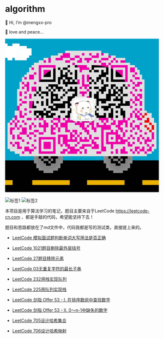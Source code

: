 # algorithm
👋 Hi, I’m @mengxx-pro

🌱 love and peace...
   <p style="text-align:center">
   
   ![微信二维码](https://github.com/mengxx-pro/algorithm/blob/master/wechat.jpg)
   
   </p>

   <p style="text-align:center">
   
   ![标签1](https://img.shields.io/badge/build-passing-brightgreen) ![标签2](https://img.shields.io/badge/version-1.0.0-blue)
   
   </p>
   
   本项目是用于算法学习的笔记，题目主要来自于LeetCode https://leetcode-cn.com ，都是手敲的代码，希望能坚持下去！
   
   题目和思路都放在了md文件中，代码我都是写的测试类，直接提上来的。
   
   * [LeetCode 模拟面试题判断单词大写用法是否正确](/src/test/java/upWord)
   
   * [LeetCode 1021题目删除最外层括号](/src/test/java/leetcode1021)

   * [LeetCode 27题目移除元素](/src/test/java/leetcode27)

   * [LeetCode 03无重复字符的最长子串](/src/test/java/leetcode03)     

   * [LeetCode 232用栈实现队列](/src/test/java/leetcode232)
     
   * [LeetCode 225用队列实现栈](/src/test/java/leetcode225)
     
   * [LeetCode 剑指 Offer 53 - I. 在排序数组中查找数字](/src/test/java/leetcode剑指Offer53)
     
   * [LeetCode 剑指 Offer 53 - II. 0～n-1中缺失的数字](/src/test/java/leetcode剑指Offer53p2)  
     
   * [LeetCode 705设计哈希集合](/src/test/java/leetcode705)     
     
   * [LeetCode 706设计哈希映射](/src/test/java/leetcode706)

